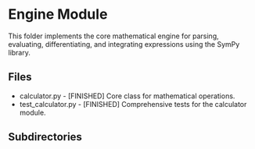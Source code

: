 # Engine Module

This folder implements the core mathematical engine for parsing, evaluating, differentiating, and integrating expressions using the SymPy library.

## Files
- calculator.py - [FINISHED] Core class for mathematical operations.
- test_calculator.py - [FINISHED] Comprehensive tests for the calculator module.

## Subdirectories
